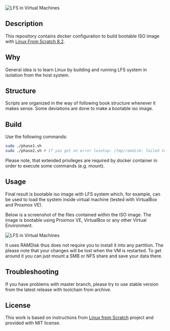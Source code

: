 ![LFS in Virtual Machines](https://github.com/numberformat/lfs/releases/download/v8.2.1/Screenshot.2024-04-13.at.8.30.00.PM.png)

## Description

This repository contains docker configuration to build bootable ISO image with [Linux From Scratch 8.2](http://www.linuxfromscratch.org/lfs/downloads/8.2/LFS-BOOK-8.2.pdf).

## Why

General idea is to learn Linux by building and running LFS system in isolation from the host system.

## Structure

Scripts are organized in the way of following book structure whenever it makes sense. Some deviations are done to make a bootable iso image.

## Build

Use the following commands:

```sh
sudo ./phase1.sh
sudo ./phase2.sh # If you get an error losetup: /tmp/ramdisk: failed to set up loop device, then just retry.
```

Please note, that extended privileges are required by docker container in order to execute some commands (e.g. mount).

## Usage

Final result is bootable iso image with LFS system which, for example, can be used to load the system inside virtual machine (tested
with VirtualBox and Proxmox VE).

Below is a screenshot of the files contained within the ISO image. The image is bootable using Proxmox VE, VirtualBox or any other Virtual Environment.

![LFS in Virtual Machines](https://github.com/numberformat/lfs/releases/download/v8.2.1/Screenshot.2024-04-13.at.8.41.03.PM.png)

It uses RAMDisk thus does not require you to install it into any partition. The please note that your changes will be lost when the VM is restarted. To get around it you can just mount a SMB or NFS share and save your data there.

## Troubleshooting

If you have problems with master branch, please try to use stable version from the latest release with toolchain from archive.

## License

This work is based on instructions from [Linux from Scratch](http://www.linuxfromscratch.org/lfs) project and provided with MIT license.
